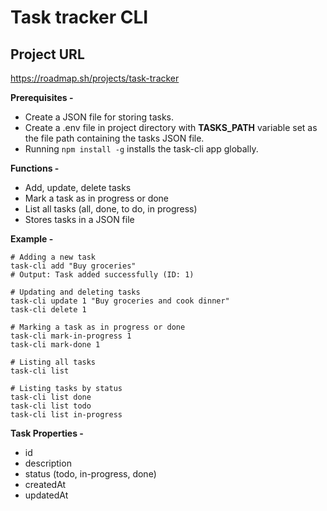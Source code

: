 # Task tracker CLI

## Project URL
https://roadmap.sh/projects/task-tracker

**Prerequisites -**
- Create a JSON file for storing tasks.
- Create a .env file in project directory with **TASKS_PATH** variable set as the file path containing the tasks JSON file.
- Running `npm install -g` installs the task-cli app globally.

**Functions -**

- Add, update, delete tasks
- Mark a task as in progress or done
- List all tasks (all, done, to do, in progress)
- Stores tasks in a JSON file

**Example -**

```
# Adding a new task
task-cli add "Buy groceries"
# Output: Task added successfully (ID: 1)

# Updating and deleting tasks
task-cli update 1 "Buy groceries and cook dinner"
task-cli delete 1

# Marking a task as in progress or done
task-cli mark-in-progress 1
task-cli mark-done 1

# Listing all tasks
task-cli list

# Listing tasks by status
task-cli list done
task-cli list todo
task-cli list in-progress
```

**Task Properties -**

- id
- description
- status (todo, in-progress, done)
- createdAt
- updatedAt

